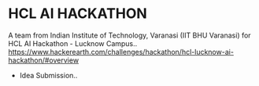 # HCL AI HACKATHON
A team from Indian Institute of Technology, Varanasi (IIT BHU Varanasi) for HCL AI Hackathon - Lucknow Campus..
https://www.hackerearth.com/challenges/hackathon/hcl-lucknow-ai-hackathon/#overview

- Idea Submission..
